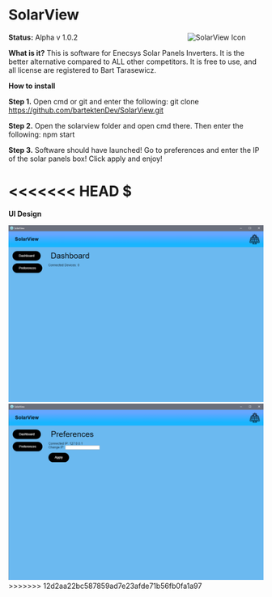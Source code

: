 # SolarView 

**Status:** Alpha v 1.0.2
<img src="http://icons.iconarchive.com/icons/icons8/ios7/256/Industry-Solar-Panel-icon.png" width="150px" align="right" title="SolarView Icon">

**What is it?**
This is software for Enecsys Solar Panels Inverters. It is the better alternative compared to ALL other competitors.
It is free to use, and all license are registered to Bart Tarasewicz.

**How to install**

**Step 1.** Open cmd or git and enter the following: git clone https://github.com/bartektenDev/SolarView.git

**Step 2.** Open the solarview folder and open cmd there. Then enter the following: npm start

**Step 3.** Software should have launched! Go to preferences and enter the IP of the solar panels box! Click apply and enjoy!

<<<<<<< HEAD
$
=======
**UI Design**

<img src="/dashview.PNG" width="800px" title="SolarView UI">

<img src="/preferencesview.PNG" width="800px" title="SolarView UI">
>>>>>>> 12d2aa22bc587859ad7e23afde71b56fb0fa1a97
